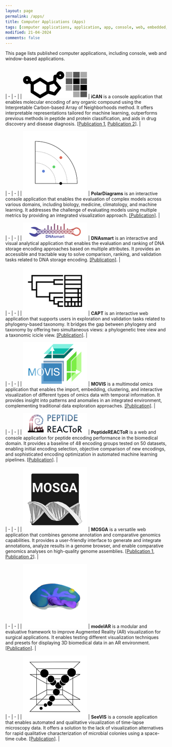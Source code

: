 ```yaml
---
layout: page
permalink: /apps/
title: Computer Applications (Apps)
tags: [computer applications, application, app, console, web, embedded, web, tools, packages, research, table]
modified: 21-04-2024
comments: false
---
```


This page lists published computer applications, including console, web and window-based applications.<br/>
<br/>


| - | - |
| <span style="display: inline-block; width:200px"> [![](/images/apps/ican.webp)](https://github.com/ghattab/ican) </span> | **iCAN** is a console application that enables molecular encoding of any organic compound using the Interpretable Carbon-based Array of Neighborhoods method. It offers interpretable representations tailored for machine learning, outperforms previous methods in peptide and protein classification, and aids in drug discovery and disease diagnosis. [[Publication 1](https://academic.oup.com/nargab/article/5/1/lqac103/6980839), [Publication 2](https://doi.org/10.1016/j.csbj.2024.05.035)]. |


| - | - |
| <span style="display: inline-block; width:200px"> [![](/images/apps/polardiagrams.webp)](https://github.com/AAnzel/Polar-Diagrams-for-Model-Comparison) </span> | **PolarDiagrams** is an interactive console application that enables the evaluation of complex models across various domains, including biology, medicine, climatology, and machine learning. It addresses the challenge of evaluating models using multiple metrics by providing an integrated visualization approach. [[Publication]](https://www.sciencedirect.com/science/article/pii/S0169260723005096). |


| - | - |
| <span style="display: inline-block; width:200px"> [![](/images/apps/dnasmart.webp)](https://github.com/Sombiri/DNAsmart) </span> | **DNAsmart** is an interactive and visual analytical application that enables the evaluation and ranking of DNA storage encoding approaches based on multiple attributes. It provides an accessible and tractable way to solve comparison, ranking, and validation tasks related to DNA storage encoding. [[Publication]](https://www.sciencedirect.com/science/article/pii/S2001037023000624). |


| - | - |
| <span style="display: inline-block; width:200px"> [![](/images/apps/capt.webp)](https://github.com/ghattab/CAPT) </span> | **CAPT** is an interactive web application that supports users in exploration and validation tasks related to phylogeny-based taxonomy. It bridges the gap between phylogeny and taxonomy by offering two simultaneous views: a phylogenetic tree view and a taxonomic icicle view. [[Publication]](https://www.frontiersin.org/articles/10.3389/fgene.2022.891240). |


| - | - |
| <span style="display: inline-block; width:200px"> [![](/images/apps/movis.webp)](https://github.com/AAnzel/MOVIS) </span> | **MOVIS** is a multimodal omics application that enables the import, embedding, clustering, and interactive visualization of different types of omics data with temporal information. It provides insight into patterns and anomalies in an integrated environment, complementing traditional data exploration approaches. [[Publication]](https://www.sciencedirect.com/science/article/pii/S2001037022000526). |


| - | - |
| <span style="display: inline-block; width:200px"> [![](/images/apps/peptidereactor.webp)](https://peptidereactor.mathematik.uni-marburg.de/) </span> | **PeptideREACToR** is a web and console application for peptide encoding performance in the biomedical domain. It provides a baseline of 48 encoding groups tested on 50 datasets, enabling initial encoding selection, objective comparison of new encodings, and sophisticated encoding optimization in automated machine learning pipelines. [[Publication]](https://academic.oup.com/nargab/article/3/2/lqab039/6281452). |


| - | - |
| <span style="display: inline-block; width:200px"> [![](/images/apps/mosga.webp)](https://mosga.mathematik.uni-marburg.de) </span> | **MOSGA** is a versatile web application that combines genome annotation and comparative genomics capabilities. It provides a user-friendly interface to generate and integrate annotations, analyze results in a genome browser, and enable comparative genomics analyses on high-quality genome assemblies.  [[Publication 1](https://academic.oup.com/bioinformatics/article-abstract/36/22-23/5514/6015104), [Publication 2](https://www.sciencedirect.com/science/article/pii/S2001037021004098)]. |


| - | - |
| <span style="display: inline-block; width:200px"> [![](/images/apps/modelar.webp)](https://github.com/ghattab/MODELAR) </span> | **modelAR** is a modular and evaluative framework to improve Augmented Reality (AR) visualization for surgical applications. It enables testing different visualization techniques and presets for displaying 3D biomedical data in an AR environment. [[Publication]](https://diglib.eg.org/handle/10.2312/evs20201066). |


| - | - |
| <span style="display: inline-block; width:200px"> [![](/images/apps/seevis.webp)](https://github.com/ghattab/seevis) </span> | **SeeVIS** is a console application that enables automated and qualitative visualization of time-lapse microscopy data. It offers a solution to the lack of visualization alternatives for rapid qualitative characterization of microbial colonies using a space-time cube. [[Publication]](https://academic.oup.com/bioinformatics/article/35/10/1802/5140217). |
